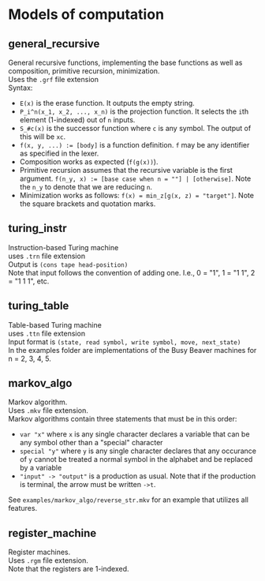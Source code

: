 # Models of computation

## general_recursive

General recursive functions, implementing the base functions as well as composition, primitive recursion, minimization.  
Uses the `.grf` file extension  
Syntax:  

- `E(x)` is the erase function. It outputs the empty string.  
- `P_i^n(x_1, x_2, ..., x_n)` is the projection function. It selects the `i`th element (1-indexed) out of `n` inputs.
- `S_#c(x)` is the successor function where `c` is any symbol. The output of this will be `xc`.  
- `f(x, y, ...) := [body]` is a function definition. `f` may be any identifier as specified in the lexer.  
- Composition works as expected (`f(g(x))`).  
- Primitive recursion assumes that the recursive variable is the first argument. `f(n_y, x) := [base case when n = ""] | [otherwise]`. Note the `n_y` to denote that we are reducing `n`.
- Minimization works as follows: `f(x) = min_z[g(x, z) = "target"]`. Note the square brackets and quotation marks.  

## turing_instr

Instruction-based Turing machine  
uses `.trn` file extension  
Output is `(cons tape head-position)`  
Note that input follows the convention of adding one. I.e., 0 = "1", 1 = "1 1", 2 = "1 1 1", etc.  

## turing_table

Table-based Turing machine  
uses `.ttn` file extension  
Input format is `(state, read symbol, write symbol, move, next_state)`  
In the examples folder are implementations of the Busy Beaver machines for n = 2, 3, 4, 5.  

## markov_algo  

Markov algorithm.  
Uses `.mkv` file extension.  
Markov algorithms contain three statements that must be in this order:  

- `var "x"` where `x` is any single character declares a variable that can be any symbol other than a "special" character  
- `special "y"` where `y` is any single character declares that any occurance of `y` cannot be treated a normal symbol in the alphabet and be replaced by a variable  
- `"input" -> "output"` is a production as usual. Note that if the production is terminal, the arrow must be written `->t`.  

See `examples/markov_algo/reverse_str.mkv` for an example that utilizes all features.  

## register_machine  

Register machines.  
Uses `.rgm` file extension.  
Note that the registers are 1-indexed.  
